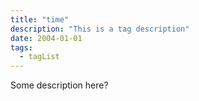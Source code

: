 ```yaml
---
title: "time"
description: "This is a tag description"
date: 2004-01-01
tags:
  - tagList
---
```


Some description here?